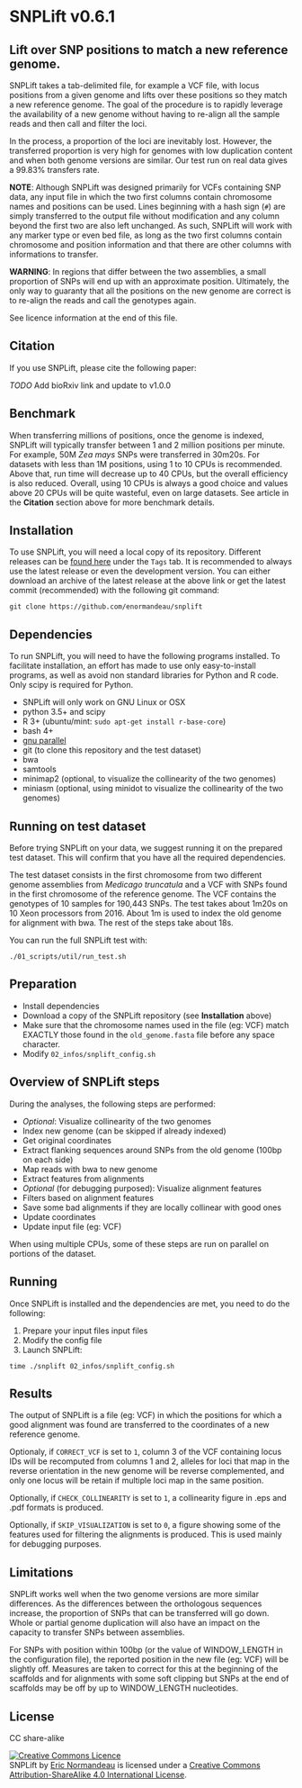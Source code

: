 # SNPLift v0.6.1

## Lift over SNP positions to match a new reference genome.

SNPLift takes a tab-delimited file, for example a VCF file, with locus
positions from a given genome and lifts over these positions so they match a
new reference genome. The goal of the procedure is to rapidly leverage the
availability of a new genome without having to re-align all the sample reads
and then call and filter the loci.

In the process, a proportion of the loci are inevitably lost. However, the
transferred proportion is very high for genomes with low duplication content and
when both genome versions are similar. Our test run on real data gives a 99.83%
transfers rate.

**NOTE**: Although SNPLift was designed primarily for VCFs containing SNP data,
any input file in which the two first columns contain chromosome names and
positions can be used. Lines beginning with a hash sign (`#`) are simply
transferred to the output file without modification and any column beyond the
first two are also left unchanged. As such, SNPLift will work with any marker
type or even bed file, as long as the two first columns contain chromosome and
position information and that there are other columns with informations to
transfer.

**WARNING**: In regions that differ between the two assemblies, a small
proportion of SNPs will end up with an approximate position. Ultimately, the
only way to guaranty that all the positions on the new genome are correct is to
re-align the reads and call the genotypes again.

See licence information at the end of this file.

## Citation

If you use SNPLift, please cite the following paper:

*TODO* Add bioRxiv link and update to v1.0.0

## Benchmark

When transferring millions of positions, once the genome is indexed, SNPLift
will typically transfer between 1 and 2 million positions per minute. For
example, 50M *Zea mays* SNPs were transferred in 30m20s. For datasets with less
than 1M positions, using 1 to 10 CPUs is recommended. Above that, run time will
decrease up to 40 CPUs, but the overall efficiency is also reduced. Overall,
using 10 CPUs is always a good choice and values above 20 CPUs will be quite
wasteful, even on large datasets. See article in the **Citation** section
above for more benchmark details.

## Installation

To use SNPLift, you will need a local copy of its repository. Different
releases can be [found here](https://github.com/enormandeau/SNPLift/tags)
under the `Tags` tab. It is recommended to always use the latest release or
even the development version. You can either download an archive of the latest
release at the above link or get the latest commit (recommended) with the
following git command:

```
git clone https://github.com/enormandeau/snplift
```

## Dependencies

To run SNPLift, you will need to have the following programs installed. To
facilitate installation, an effort has made to use only easy-to-install
programs, as well as avoid non standard libraries for Python and R code.
Only scipy is required for Python.

- SNPLift will only work on GNU Linux or OSX
- python 3.5+ and scipy
- R 3+ (ubuntu/mint: `sudo apt-get install r-base-core`)
- bash 4+
- [gnu parallel](https://www.gnu.org/software/parallel/)
- git (to clone this repository and the test dataset)
- bwa
- samtools
- minimap2 (optional, to visualize the collinearity of the two genomes)
- miniasm (optional, using minidot to visualize the collinearity of the two genomes)

## Running on test dataset

Before trying SNPLift on your data, we suggest running it on the prepared test
dataset. This will confirm that you have all the required dependencies.

The test dataset consists in the first chromosome from two different genome
assemblies from *Medicago truncatula* and a VCF with SNPs found in the first
chromosome of the reference genome. The VCF contains the genotypes of 10
samples for 190,443 SNPs. The test takes about 1m20s on 10 Xeon processors from
2016. About 1m is used to index the old genome for alignment with bwa. The rest
of the steps take about 18s.

You can run the full SNPLift test with:

```
./01_scripts/util/run_test.sh
```

## Preparation

- Install dependencies
- Download a copy of the SNPLift repository (see **Installation** above)
- Make sure that the chromosome names used in the file (eg: VCF) match EXACTLY
  those found in the `old_genome.fasta` file before any space character.
- Modify `02_infos/snplift_config.sh`

## Overview of SNPLift steps

During the analyses, the following steps are performed:

- *Optional*: Visualize collinearity of the two genomes
- Index new genome (can be skipped if already indexed)
- Get original coordinates
- Extract flanking sequences around SNPs from the old genome (100bp on each side)
- Map reads with bwa to new genome
- Extract features from alignments
- *Optional* (for debugging purposed): Visualize alignment features
- Filters based on alignment features
- Save some bad alignments if they are locally collinear with good ones
- Update coordinates
- Update input file (eg: VCF)

When using multiple CPUs, some of these steps are run on parallel on portions
of the dataset.

## Running

Once SNPLift is installed and the dependencies are met, you need to do the
following:

1. Prepare your input files input files
1. Modify the config file
1. Launch SNPLift:

```
time ./snplift 02_infos/snplift_config.sh
```

## Results

The output of SNPLift is a file (eg: VCF) in which the positions for which a
good alignment was found are transferred to the coordinates of a new reference
genome.

Optionaly, if `CORRECT_VCF` is set to `1`, column 3 of the VCF containing locus
IDs will be recomputed from columns 1 and 2, alleles for loci that map in
the reverse orientation in the new genome will be reverse complemented, and
only one locus will be retain if multiple loci map in the same position.

Optionally, if `CHECK_COLLINEARITY` is set to `1`, a collinearity figure in
.eps and .pdf formats is produced.

Optionally, if `SKIP_VISUALIZATION` is set to `0`, a figure showing some of the
features used for filtering the alignments is produced. This is used mainly for
debugging purposes.

## Limitations
SNPLift works well when the two genome versions are more similar differences.
As the differences between the orthologous sequences increase, the proportion
of SNPs that can be transferred will go down. Whole or partial genome
duplication will also have an impact on the capacity to transfer SNPs between
assemblies.

For SNPs with position within 100bp (or the value of WINDOW_LENGTH in the
configuration file), the reported position in the new file (eg: VCF) will be
slightly off.  Measures are taken to correct for this at the beginning of the
scaffolds and for alignments with some soft clipping but SNPs at the end of
scaffolds may be off by up to WINDOW_LENGTH nucleotides.

## License

CC share-alike

<a rel="license" href="http://creativecommons.org/licenses/by-sa/4.0/"><img alt="Creative Commons Licence" style="border-width:0" src="https://i.creativecommons.org/l/by-sa/4.0/88x31.png" /></a><br /><span xmlns:dct="http://purl.org/dc/terms/" property="dct:title">SNPLift</span> by <span xmlns:cc="http://creativecommons.org/ns#" property="cc:attributionName">[Eric Normandeau](https://github.com/enormandeau)</span> is licensed under a <a rel="license" href="http://creativecommons.org/licenses/by-sa/4.0/">Creative Commons Attribution-ShareAlike 4.0 International License</a>.
